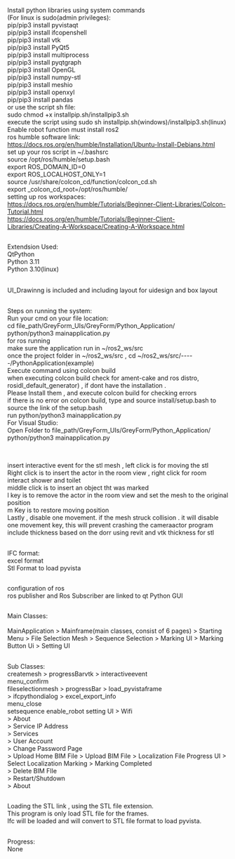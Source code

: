 Install python libraries using system commands<br>
(For linux is sudo(admin privileges):<br>
pip/pip3 install pyvistaqt <br>
pip/pip3 install ifcopenshell <br>
pip/pip3 install vtk <br>
pip/pip3 install PyQt5 <br>
pip/pip3 install multiprocess <br>
pip/pip3 install pyqtgraph <br>
pip/pip3 install OpenGL <br>
pip/pip3 install numpy-stl <br>
pip/pip3 install meshio <br>
pip/pip3 install openxyl <br>
pip/pip3 install pandas <br>
or use the script sh file: <br>
sudo chmod +x installpip.sh/installpip3.sh <br>
execute the script using sudo sh installpip.sh(windows)/installpip3.sh(linux) <br>
Enable robot function must install ros2 <br>
ros humble software link:<br>
https://docs.ros.org/en/humble/Installation/Ubuntu-Install-Debians.html <br>
set up your ros script in ~/.bashsrc <br>
source /opt/ros/humble/setup.bash <br>
export ROS_DOMAIN_ID=0 <br>
export ROS_LOCALHOST_ONLY=1 <br>
source /usr/share/colcon_cd/function/colcon_cd.sh <br>
export _colcon_cd_root=/opt/ros/humble/ <br>
setting up ros workspaces: <br>
https://docs.ros.org/en/humble/Tutorials/Beginner-Client-Libraries/Colcon-Tutorial.html <br>
https://docs.ros.org/en/humble/Tutorials/Beginner-Client-Libraries/Creating-A-Workspace/Creating-A-Workspace.html<br>

##
Extendsion Used:<br>
QtPython <br>
Python 3.11 <br> 
Python 3.10(linux) <br><br>

UI_Drawinng is included and including layout for uidesign and box layout <br>

##
Steps on running the system:<br>
Run your cmd on your file location:<br>
cd file_path/GreyForm_UIs/GreyForm/Python_Application/<br>
python/python3 mainapplication.py<br>
for ros running<br>
make sure the application run in ~/ros2_ws/src<br>
once the project folder in ~/ros2_ws/src , cd ~/ros2_ws/src/-----/PythonApplication(example)<br>
Execute command using colcon build <br>
when executing colcon build check for ament-cake and ros distro, rosidl_default_generator) , if dont have the installation . <br>
Please Install them , and execute colcon build for checking errors <br>
if there is no error on colcon build, type and source install/setup.bash to source the link of the setup.bash <br>
run python/python3 mainapplication.py<br>
For Visual Studio: <br>
Open Folder to file_path/GreyForm_UIs/GreyForm/Python_Application/<br>
python/python3 mainapplication.py<br>
<br>

##
insert interactive event for the stl mesh , left click is for moving the stl  <br>
Right click is to insert the actor in the room view , right click for room interact shower and toilet <br>
middle click is to insert an object tht was marked <br>
l key is to remove the actor in the room view and set the mesh to the original position <br>
m Key is to restore moving position <br>
Lastly , disable one movement. if the mesh struck collision . it will disable one movement key, this will prevent crashing the cameraactor program <br>
include thickness based on the dorr using revit and vtk thickness for stl <br>

##
IFC format: <br>
excel format <br> 
Stl Format to load pyvista <br>

##
configuration of ros <br>
ros publisher and Ros Subscriber are linked to qt Python GUI<br>

##
Main Classes:<br>                               
MainApplication > Mainframe(main classes, consist of 6 pages) > Starting Menu > File Selection Mesh > Sequence Selection > Marking UI > Marking Button Ui > Setting UI

##
Sub Classes:<br>
createmesh > progressBarvtk > interactiveevent <br>
menu_confirm <br>
fileselectionmesh > progressBar                          > load_pyvistaframe <br>
                  > ifcpythondialog > excel_export_info                      <br>
menu_close <br>
setsequence 
enable_robot
setting UI > Wifi <br>
           > About <br>
           > Service IP Address <br>
           > Services <br>
           > User Account <br> > Change Password Page <br>
                               > Upload Home BIM File > Upload BIM File > Localization File Progress UI > Select Localization Marking > Marking Completed <br>
                                                      > Delete BIM FIle <br>
           > Restart/Shutdown <br>
           > About <br>

##
Loading the STL link , using the STL file extension. <br>
This program is only load STL file for the frames. <br>
Ifc will be loaded and will convert to STL file format to load pyvista. <br>

##
Progress: <br>
None
